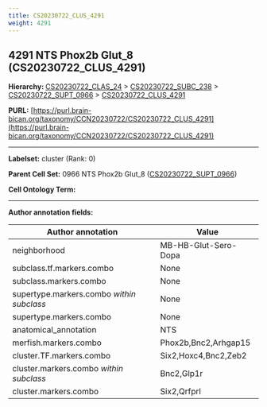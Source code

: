 ```yaml
---
title: CS20230722_CLUS_4291
weight: 4291
---
```

## 4291 NTS Phox2b Glut_8 (CS20230722_CLUS_4291)
<b>Hierarchy: </b>
[CS20230722_CLAS_24](../CS20230722_CLAS_24) >
[CS20230722_SUBC_238](../CS20230722_SUBC_238) >
[CS20230722_SUPT_0966](../CS20230722_SUPT_0966) >
[CS20230722_CLUS_4291](../CS20230722_CLUS_4291)

**PURL:** [https://purl.brain-bican.org/taxonomy/CCN20230722/CS20230722_CLUS_4291](https://purl.brain-bican.org/taxonomy/CCN20230722/CS20230722_CLUS_4291)

---


**Labelset:** cluster (Rank: 0)

**Parent Cell Set:** 0966 NTS Phox2b Glut_8 ([CS20230722_SUPT_0966](../CS20230722_SUPT_0966))



**Cell Ontology Term:** 

[MARKER GENES.]: #


---

[TRANSFERRED ANNOTATIONS.]: #


[AUTHOR ANNOTATION FIELDS.]: #


**Author annotation fields:**

| Author annotation | Value |
|-------------------|-------|
|neighborhood|MB-HB-Glut-Sero-Dopa|
|subclass.tf.markers.combo|None|
|subclass.markers.combo|None|
|supertype.markers.combo _within subclass_|None|
|supertype.markers.combo|None|
|anatomical_annotation|NTS|
|merfish.markers.combo|Phox2b,Bnc2,Arhgap15|
|cluster.TF.markers.combo|Six2,Hoxc4,Bnc2,Zeb2|
|cluster.markers.combo _within subclass_|Bnc2,Glp1r|
|cluster.markers.combo|Six2,Qrfprl|
